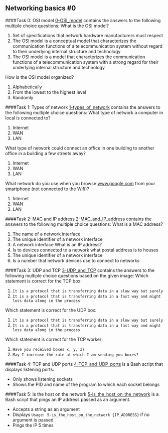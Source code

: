 ## Networking basics #0

####Task 0: OSI model
[0-OSI_model](0-OSI_model) contains the answers to the following multiple choice questions:
What is the OSI model?
1. Set of specifications that network hardware manufacturers must respect
2. The OSI model is a conceptual model that characterizes the communication functions of a telecommunication system without regard to their underlying internal structure and technology
3. The OSI model is a model that characterizes the communication functions of a telecommunication system with a strong regard for their underlying internal structure and technology

How is the OSI model organized?
1. Alphabetically
2. From the lowest to the highest level
3. Randomly

####Task 1: Types of network
[1-types_of_network](1-types_of_network) contains the answers to the following multiple choice questions:
What type of network a computer in local is connected to?
1. Internet
2. WAN
3. LAN

What type of network could connect an office in one building to another office in a building a few streets away?
1. Internet
2. WAN
3. LAN

What network do you use when you browse www.google.com from your smartphone (not connected to the Wifi)?
1. Internet
2. WAN
3. LAN

####Task 2: MAC and IP address
[2-MAC_and_IP_address](2-MAC_and_IP_address) contains the answers to the following multiple choice questions:
What is a MAC address?
1. The name of a network interface
2. The unique identifier of a network interface
3. A network interface
What is an IP address?
1. Is to devices connected to a network what postal address is to houses
2. The unique identifier of a network interface
3. Is a number that network devices use to connect to networks

####Task 3: UDP and TCP
[3-UDP_and_TCP](3-UDP_and_TCP) contains the answers to the following multiple choice questions based on the given image:
Which statement is correct for the TCP box:
1. `It is a protocol that is transferring data in a slow way but surely`
2. `It is a protocol that is transferring data in a fast way and might loss data along in the process`

Which statement is correct for the UDP box:
1. `It is a protocol that is transferring data in a slow way but surely`
2. `It is a protocol that is transferring data in a fast way and might loss data along in the process`

Which statement is correct for the TCP worker:
1. `Have you received boxes x, y, z?`
2. `May I increase the rate at which I am sending you boxes?`

####Task 4: TCP and UDP ports
[4-TCP_and_UDP_ports](4-TCP_and_UDP_ports) is a Bash script that displays listening ports:
- Only shows listening sockets
- Shows the PID and name of the program to which each socket belongs

####Task 5: Is the host on the network
[5-is_the_host_on_the_network](5-is_the_host_on_the_network) is a Bash script that pings an IP address passed as an argument.
- Accepts a string as an argument
- Displays `Usage: 5-is_the_host_on_the_network {IP_ADDRESS}` if no argument is passed
- Pings the IP 5 times
